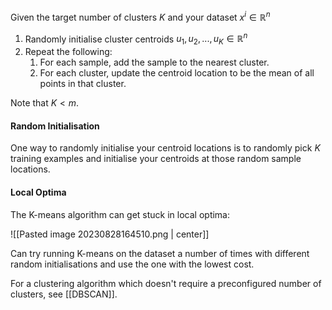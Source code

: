 Given the target number of clusters $K$ and your dataset $x^{i}\in \mathbb{R}^{n}$ 
 1. Randomly initialise cluster centroids $u_{1}, u_{2}, ..., u_{K} \in \mathbb{R}^{n}$
 2. Repeat the following:
	 1. For each sample, add the sample to the nearest cluster.
	 2. For each cluster, update the centroid location to be the mean of all points in that cluster.

Note that $K < m$.

#### Random Initialisation
One way to randomly initialise your centroid locations is to randomly pick $K$ training examples and initialise your centroids at those random sample locations.

#### Local Optima 
The K-means algorithm can get stuck in local optima:

![[Pasted image 20230828164510.png | center]]

Can try running K-means on the dataset a number of times with different random initialisations and use the one with the lowest cost.

For a clustering algorithm which doesn't require a preconfigured number of clusters, see [[DBSCAN]].
